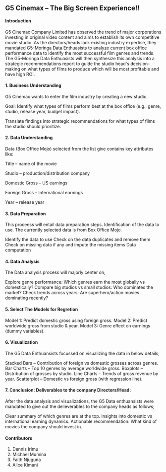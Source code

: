 ## G5 Cinemax – The Big Screen Experience!!
#### Introduction

G5 Cinemax Company Limited has observed the trend of major corporations investing in original video content and aims to establish its own competitive movie studio. As the directors/heads lack existing industry expertise, they mandated G5-Moringa Data Enthuasists to analyze current box office performance data to identify the most successful film genres and trends. The G5-Moringa Data Enthuasists will then synthesize this analysis into a strategic recommendations report to guide the studio head's decision-making on what types of films to produce which will be most profitable and have high ROI.

#### 1. Business Understanding
G5 Cinemax wants to enter the film industry by creating a new studio.

Goal: Identify what types of films perform best at the box office (e.g., genre, studio, release year, budget impact).

Translate findings into strategic recommendations for what types of films the studio should prioritize.

#### 2. Data Understanding
Data (Box Office Mojo) selected from the list give contains key attributes like:

Title – name of the movie

Studio – production/distribution company

Domestic Gross – US earnings

Foreign Gross – International earnings

Year – release year

#### 3. Data Preparation
This proceess will entail data preparation steps. Identification of the data to use. The currently selected data is from Box Office Mojo.

Identify the data to use Check on the data duplicates and remove them Check on missing data if any and impute the missing items Data computation

#### 4. Data Analysis
The Data analysis process will majorly center on;

Explore genre performance: Which genres earn the most globally vs domestically? Compare big studios vs small studios: Who dominates the market? Check trends across years: Are superhero/action movies dominating recently?

#### 5. Select The Models for Regretion
Model 1: Predict domestic gross using foreign gross. Model 2: Predict worldwide gross from studio & year. Model 3: Genre effect on earnings (dummy variables).

#### 6. Visualization
The G5 Data Enthuansists focussed on visualizing the data in below details;

Stacked Bars – Contribution of foreign vs domestic grosses across genres. Bar Charts – Top 10 genres by average worldwide gross. Boxplots – Distribution of grosses by studio. Line Charts – Trends of gross revenue by year. Scatterplot – Domestic vs foreign gross (with regression line).

#### 7. Conclusion: Deliverables to the company Directors/Head:
After the data analysis and visualizations, the G5 Data enthuansists were mandated to give out the delieverables to the company heads as follows;

Clear summary of which genres are at the top. Insights into domestic vs international earning dynamics. Actionable recommendation: What kind of movies the company should invest in.

#### Contributors

1. Dennis Irimu
2. Michael Mumina
3. Faith Njuguna
4. Alice Kimani
